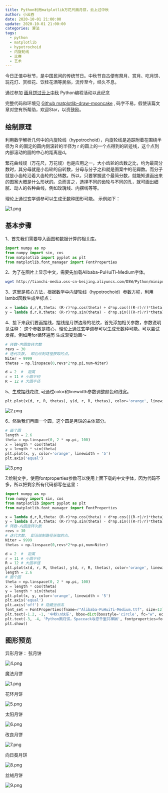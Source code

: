 ```yaml
---
title: Python利用matplotlib万花尺画月饼，云上过中秋
author: 小云吞
date: 2020-10-01 21:00:00
update: 2020-10-01 21:00:00
categories: 算法
tags: 
  - python
  - matplotlib
  - hypotrochoid
  - 内旋轮线
  - 比赛
  - 艺术
---
```


今日正值中秋节，是中国民间的传统节日。中秋节自古便有祭月、赏月、吃月饼、玩花灯、赏桂花、饮桂花酒等民俗，流传至今，经久不息。

通过参加 [画月饼过云上中秋](https://tianchi.aliyun.com/competition/entrance/531836/introduction)  Python编程活动以此纪念

完整代码和环境见 [Github matplotlib-draw-mooncake](https://github.com/spaceack/matplotlib-draw-mooncake) , 码字不易，假使该篇文章对您有所帮助，欢迎Star，以资鼓励。

## 绘制原理

利用数学解析几何中的内旋轮线（hypotrochoid），内旋轮线是追踪附着在围绕半径为 R 的固定的圆内侧滚转的半径为 r 的圆上的一个点得到的转迹线，这个点到内部滚动的圆的中心的距离是d。

繁花曲线规（万花尺，万花规）也是应用之一，大小齿轮的齿数之比，约为最简分数时，其分母就是小齿轮的自转数，分母与分子之和就是图案中的花瓣数。而分子就是小齿轮沿着大齿轮的公转数。所以，只要掌握这个最简分数，就能知道画出来的图案大概是什么形状的。总而言之，选择不同的齿轮与不同的孔，就可画出细腻、动人的各种曲线，例如玫瑰线、内摆线等等。

理论上通过玄学调参可以生成无数种图形可能。 示例如下：

![1.png](1.png)

## 基本步骤

1、首先我们需要导入画图和数据计算的相关库。

```python
import numpy as np
from numpy import sin, cos
from matplotlib import pyplot as plt
from matplotlib.font_manager import FontProperties
```

2、为了在图片上显示中文，需要先加载Alibaba-PuHuiTi-Medium字体。

```bash
wget http://tianchi-media.oss-cn-beijing.aliyuncs.com/DSW/Python/miniproject/01_draw_moon_cake/Alibaba-PuHuiTi-Medium.ttf
```

3、这里是核心方法，根据数学中内旋轮线（hypotrochoid）参数方程，利用lambd函数生成坐标点：

```python
x = lambda d,r,R,theta: (R-r)*np.cos(theta) + d*np.cos(((R-r)/r)*theta)
y = lambda d,r,R,theta: (R-r)*np.sin(theta) - d*np.sin(((R-r)/r)*theta)
```

4、接下来我们要画摆线，摆线是月饼边缘的花纹，首先添加相关参数，参数说明见注释： 这个参数是核心，理论上通过玄学调参可以生成无数种可能。可以尝试发挥。例如用for循环遍历 生成渐变动画～

```python
# 转数-内圆旋转次数
revs = 30
# 迭代次数， 即沿绘制路径获取的点。
Niter = 9999
thetas = np.linspace(0,revs*2*np.pi,num=Niter)

d = 2  #  距离
r = 11 # 小圆半径
R = 12 # 大圆半径
```

5、生成摆线花纹, 可通过color和linewidth参数调整颜色和线宽。

```python
plt.plot(x(d, r, R, thetas), y(d, r, R, thetas), color='orange', linewidth = '4')
```

![2.png](2.png)

6、然后我们再画一个圆，这个圆是月饼的主体部分。

```python
# 画个圆
length = 2.6
theta = np.linspace(0, 2 * np.pi, 100)
x = length * cos(theta)
y = length * sin(theta)
plt.plot(x, y, color='orange', linewidth = '5')
plt.axis('equal')
```

![3.png](3.png)

7.绘制文字，使用fontproperties参数可以使用上面下载的中文字体，因为代码不多，所以把剩余所有代码都写在这里：

```python
import numpy as np
from numpy import sin, cos
from matplotlib import pyplot as plt
from matplotlib.font_manager import FontProperties

x = lambda d,r,R,theta: (R-r)*np.cos(theta) + d*np.cos(((R-r)/r)*theta)
y = lambda d,r,R,theta: (R-r)*np.sin(theta) - d*np.sin(((R-r)/r)*theta)
# 转数-内圆旋转次数
revs = 30
# 迭代次数， 即沿绘制路径获取的点。
Niter = 9999
thetas = np.linspace(0,revs*2*np.pi,num=Niter)

d = 2  #  距离
r = 11 # 小圆半径
R = 12 # 大圆半径
plt.plot(x(d, r, R, thetas), y(d, r, R, thetas), color='orange', linewidth = '4')
length = 2.6
# 画个圆
theta = np.linspace(0, 2 * np.pi, 100)
x = length * cos(theta)
y = length * sin(theta)
plt.plot(x, y, color='orange', linewidth = '5')
plt.axis('equal')
plt.axis('off') # 隐藏坐标系
font_set = FontProperties(fname=r"Alibaba-PuHuiTi-Medium.ttf", size=12)
plt.text(-1.2, -1, '中秋\n快乐', bbox=dict(boxstyle='circle', fc="w", ec='orange', linewidth=4), fontproperties=font_set, fontsize=40, color='orange') ##ec为线条颜色，color为字体颜色,可以自由替换
plt.text(-3, -4, 'Python画月饼，Spaceack与您千里共禅娟', fontproperties=font_set, fontsize=20, color='#aa4a30')
plt.show()
```

## 图形预览

异形月饼： 弦月饼

![4.png](4.png)


魔法月饼

![1.png](1.png)

花环月饼

![5.png](5.png)

太阳月饼

![6.png](6.png)

改良月饼

![7.png](7.png)

向日葵月饼

![8.png](8.png)

丝绒月饼

![9.png](9.png)
